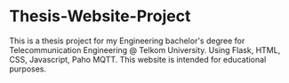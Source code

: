 # Thesis-Website-Project
This is a thesis project for my Engineering bachelor's degree for Telecommunication Engineering @ Telkom University.
Using Flask, HTML, CSS, Javascript, Paho MQTT.
This website is intended for educational purposes.
